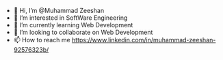 - 👋 Hi, I’m @Muhammad Zeeshan
- 👀 I’m interested in SoftWare Engineering
- 🌱 I’m currently learning Web Development
- 💞️ I’m looking to collaborate on Web Development
- 📫 How to reach me https://www.linkedin.com/in/muhammad-zeeshan-92576323b/

<!---
GuruZeeshan/GuruZeeshan is a ✨ special ✨ repository because its `README.md` (this file) appears on your GitHub profile.
You can click the Preview link to take a look at your changes.
--->
